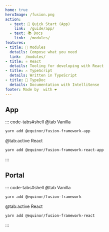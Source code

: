 ```yaml
---
home: true
heroImage: /fusion.png
action:
  - text: 🚀 Quick Start (App)
    link:  /guide/app/
  - text: 📚 Docs
    link:  /modules/
features:
- title: 🧬 Modules
  details: Compose what you need
  link:  /modules/
- title: ⚛️ React
  details: Tooling for developing with React
- title: ✍️ TypeScript
  details: Written in TypeScript
- title: 📄 TypeDoc
  details: Documentation with IntelliSense
footer: Made by  with ❤️
---
```


## App

::: code-tabs#shell
@tab Vanilla
```sh
yarn add @equinor/fusion-framework-app
```

@tab:active React
```sh
yarn add @equinor/fusion-framework-react-app
```
:::

## Portal
::: code-tabs#shell
@tab Vanilla
```sh
yarn add @equinor/fusion-framework
```

@tab:active React
```sh
yarn add @equinor/fusion-framework-react
```
:::